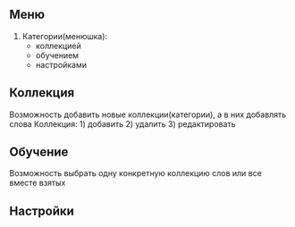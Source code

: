## Меню
1) Категории(менюшка):
	 - коллекцией
	 - обучением
	 - настройками

## Коллекция
Возможность добавить новые коллекции(категории), а в них добавлять слова
Коллекция:
	1) добавить
	2) удалить
	3) редактировать

## Обучение
Возможность выбрать одну конкретную коллекцию слов или все вместе взятых


## Настройки